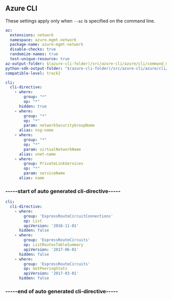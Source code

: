 ## Azure CLI

These settings apply only when `--az` is specified on the command line.

``` yaml $(az) && $(target-mode) == "core"
az:
  extensions: network
  namespace: azure.mgmt.network
  package-name: azure-mgmt-network
  disable-checks: true
  randomize-names: true
  test-unique-resource: true
az-output-folder: $(azure-cli-folder)/src/azure-cli/azure/cli/command_modules/network
python-sdk-output-folder: "$(azure-cli-folder)/src/azure-cli/azure/cli/command_modules/network/vendored_sdks/network"
compatible-level: track2

cli:
  cli-directive:
    - where:
        group: "*"
        op: "*"
      hidden: true
    - where:
        group: "*"
        op: "*"
        param: networkSecurityGroupName
      alias: nsg-name
    - where:
        group: "*"
        op: "*"
        param: virtualNetworkName
      alias: vnet-name
    - where:
        group: PrivateLinkServices
        op: "*"
        param: serviceName
      alias: name
```


### -----start of auto generated cli-directive----- ###
``` yaml $(az)
cli:
  cli-directive:
    - where:
        group: 'ExpressRouteCircuitConnections'
        op: List
        apiVersion: '2018-11-01'
      hidden: false
    - where:
        group: 'ExpressRouteCircuits'
        op: ListRoutesTableSummary
        apiVersion: '2017-06-01'
      hidden: false
    - where:
        group: 'ExpressRouteCircuits'
        op: GetPeeringStats
        apiVersion: '2017-03-01'
      hidden: false
```
### -----end of auto generated cli-directive----- ###